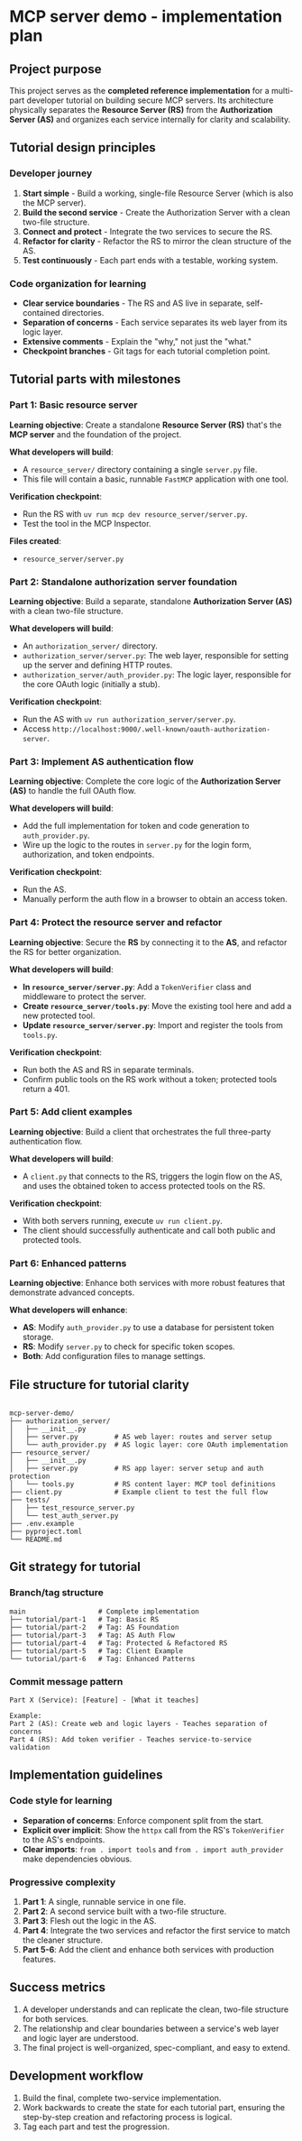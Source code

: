 # MCP server demo - implementation plan

## Project purpose

This project serves as the **completed reference implementation** for a multi-part developer tutorial on building secure MCP servers. Its architecture physically separates the **Resource Server (RS)** from the **Authorization Server (AS)** and organizes each service internally for clarity and scalability.

## Tutorial design principles

### Developer journey

1.  **Start simple** - Build a working, single-file Resource Server (which is also the MCP server).
2.  **Build the second service** - Create the Authorization Server with a clean two-file structure.
3.  **Connect and protect** - Integrate the two services to secure the RS.
4.  **Refactor for clarity** - Refactor the RS to mirror the clean structure of the AS.
5.  **Test continuously** - Each part ends with a testable, working system.

### Code organization for learning

-   **Clear service boundaries** - The RS and AS live in separate, self-contained directories.
-   **Separation of concerns** - Each service separates its web layer from its logic layer.
-   **Extensive comments** - Explain the "why," not just the "what."
-   **Checkpoint branches** - Git tags for each tutorial completion point.

## Tutorial parts with milestones

### Part 1: Basic resource server

**Learning objective**: Create a standalone **Resource Server (RS)**  that's the **MCP server** and the foundation of the project.

**What developers will build**:

-   A `resource_server/` directory containing a single `server.py` file.
-   This file will contain a basic, runnable `FastMCP` application with one tool.

**Verification checkpoint**:

-   Run the RS with `uv run mcp dev resource_server/server.py`.
-   Test the tool in the MCP Inspector.

**Files created**:

-   `resource_server/server.py`

### Part 2: Standalone authorization server foundation

**Learning objective**: Build a separate, standalone **Authorization Server (AS)** with a clean two-file structure.

**What developers will build**:

-   An `authorization_server/` directory.
-   `authorization_server/server.py`: The web layer, responsible for setting up the server and defining HTTP routes.
-   `authorization_server/auth_provider.py`: The logic layer, responsible for the core OAuth logic (initially a stub).

**Verification checkpoint**:

-   Run the AS with `uv run authorization_server/server.py`.
-   Access `http://localhost:9000/.well-known/oauth-authorization-server`.

### Part 3: Implement AS authentication flow

**Learning objective**: Complete the core logic of the **Authorization Server (AS)** to handle the full OAuth flow.

**What developers will build**:

-   Add the full implementation for token and code generation to `auth_provider.py`.
-   Wire up the logic to the routes in `server.py` for the login form, authorization, and token endpoints.

**Verification checkpoint**:

-   Run the AS.
-   Manually perform the auth flow in a browser to obtain an access token.

### Part 4: Protect the resource server and refactor

**Learning objective**: Secure the **RS** by connecting it to the **AS**, and refactor the RS for better organization.

**What developers will build**:

-   **In `resource_server/server.py`**: Add a `TokenVerifier` class and middleware to protect the server.
-   **Create `resource_server/tools.py`**: Move the existing tool here and add a new protected tool.
-   **Update `resource_server/server.py`**: Import and register the tools from `tools.py`.

**Verification checkpoint**:

-   Run both the AS and RS in separate terminals.
-   Confirm public tools on the RS work without a token; protected tools return a 401.

### Part 5: Add client examples

**Learning objective**: Build a client that orchestrates the full three-party authentication flow.

**What developers will build**:

-   A `client.py` that connects to the RS, triggers the login flow on the AS, and uses the obtained token to access protected tools on the RS.

**Verification checkpoint**:

-   With both servers running, execute `uv run client.py`.
-   The client should successfully authenticate and call both public and protected tools.

### Part 6: Enhanced patterns

**Learning objective**: Enhance both services with more robust features that demonstrate advanced concepts.

**What developers will enhance**:

-   **AS**: Modify `auth_provider.py` to use a database for persistent token storage.
-   **RS**: Modify `server.py` to check for specific token scopes.
-   **Both**: Add configuration files to manage settings.

## File structure for tutorial clarity

```

mcp-server-demo/
├── authorization_server/
│   ├── __init__.py
│   ├── server.py         # AS web layer: routes and server setup
│   └── auth_provider.py  # AS logic layer: core OAuth implementation
├── resource_server/
│   ├── __init__.py
│   ├── server.py         # RS app layer: server setup and auth protection
│   └── tools.py          # RS content layer: MCP tool definitions
├── client.py             # Example client to test the full flow
├── tests/
│   ├── test_resource_server.py
│   └── test_auth_server.py
├── .env.example
├── pyproject.toml
└── README.md
```

## Git strategy for tutorial

### Branch/tag structure

```
main                  # Complete implementation
├── tutorial/part-1   # Tag: Basic RS
├── tutorial/part-2   # Tag: AS Foundation
├── tutorial/part-3   # Tag: AS Auth Flow
├── tutorial/part-4   # Tag: Protected & Refactored RS
├── tutorial/part-5   # Tag: Client Example
└── tutorial/part-6   # Tag: Enhanced Patterns
```

### Commit message pattern

```text
Part X (Service): [Feature] - [What it teaches]

Example:
Part 2 (AS): Create web and logic layers - Teaches separation of concerns
Part 4 (RS): Add token verifier - Teaches service-to-service validation
```

## Implementation guidelines

### Code style for learning

  - **Separation of concerns**: Enforce component split from the start.
  - **Explicit over implicit**: Show the `httpx` call from the RS's `TokenVerifier` to the AS's endpoints.
  - **Clear imports**: `from . import tools` and `from . import auth_provider` make dependencies obvious.

### Progressive complexity

1.  **Part 1**: A single, runnable service in one file.
2.  **Part 2**: A second service built with a two-file structure.
3.  **Part 3**: Flesh out the logic in the AS.
4.  **Part 4**: Integrate the two services and refactor the first service to match the cleaner structure.
5.  **Part 5-6**: Add the client and enhance both services with production features.

## Success metrics

1.  A developer understands and can replicate the clean, two-file structure for both services.
2.  The relationship and clear boundaries between a service's web layer and logic layer are understood.
3.  The final project is well-organized, spec-compliant, and easy to extend.

## Development workflow

1.  Build the final, complete two-service implementation.
2.  Work backwards to create the state for each tutorial part, ensuring the step-by-step creation and refactoring process is logical.
3.  Tag each part and test the progression.
